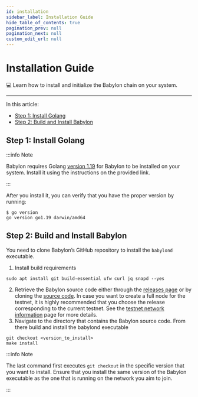 ```yaml
---
id: installation
sidebar_label: Installation Guide
hide_table_of_contents: true
pagination_prev: null
pagination_next: null
custom_edit_url: null
---
```


# Installation Guide

💻 Learn how to install and initialize the Babylon chain on your system.

---

In this article:
- [Step 1: Install Golang](#step1)
- [Step 2: Build and Install Babylon](#step2)

## Step 1: Install Golang <a id="step1"></a>
:::info Note

Babylon requires Golang [version 1.19](https://go.dev/doc/install) for Babylon to be installed on your system.
Install it using the instructions on the provided link.

:::

After you install it, you can verify that you have the proper version by running:
```console
$ go version
go version go1.19 darwin/amd64
```

## Step 2: Build and Install Babylon <a id="step2"></a>
You need to clone Babylon’s GitHub repository to install the `babylond` executable.

1. Install build requirements
```console
sudo apt install git build-essential ufw curl jq snapd --yes
```
2. Retrieve the Babylon source code either through the [releases page](https://github.com/babylonchain/babylon/releases) or by cloning the [source code](https://github.com/babylonchain/babylon). In case you want to create a full node for the testnet, it is highly recommended that you choose the release corresponding to the current testnet. See the [testnet network information](./testnet/network-information.md) page for more details.
3. Navigate to the directory that contains the Babylon source code. From there build and install the babylond executable
```console
git checkout <version_to_install>
make install
```

:::info Note

The last command first executes `git checkout` in the specific version that you want to install.
Ensure that you install the same version of the Babylon executable as the one that is running on the network you aim to join.

:::
